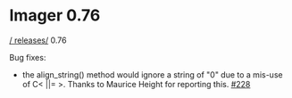 # Imager 0.76

[ / ](..) [releases/](./) 0.76

Bug fixes:

- the align_string() method would ignore a string of "0" due to a mis-use of C< ||= >. Thanks to Maurice Height for reporting this. [#228](https://github.com/tonycoz/imager/issues/228)